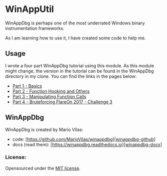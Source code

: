 # WinAppUtil
WinAppDbg is perhaps one of the most underrated Windows binary instrumentation frameworks.

As I am learning how to use it, I have created some code to help me.

## Usage
I wrote a four part WinAppDbg tutorial using this module. As this module might change, the version in the tutorial can be found in the WinAppDbg directory in my clone. You can find the links in the pages below:

- [Part 1 - Basics][winappdbg-1]
- [Part 2 - Function Hooking and Others][winappdbg-2]
- [Part 3 - Manipulating Function Calls][winappdbg-3]
- [Part 4 - Bruteforcing FlareOn 2017 - Challenge 3][winappdbg-4]

## WinAppDbg
WinAppDbg is created by Mario Vilas:

- code: [https://github.com/MarioVilas/winappdbg][winappdbg-github]
- docs (read them): [https://winappdbg.readthedocs.io][winappdbg-docs]

### License:
Opensourced under the [MIT license](LICENSE).

<!-- links -->

[winappdbg-github]: https://github.com/MarioVilas/winappdbg
[winappdbg-docs]: https://winappdbg.readthedocs.io
[winappdbg-1]: https://parsiya.net/blog/2017-11-09-winappdbg---part-1---basics/
[winappdbg-2]: https://parsiya.net/blog/2017-11-11-winappdbg---part-2---function-hooking-and-others/
[winappdbg-3]: https://parsiya.net/blog/2017-11-15-winappdbg---part-3---manipulating-function-calls/
[winappdbg-4]: https://parsiya.net/blog/2017-11-15-winappdbg---part-4---bruteforcing-flareon-2017---challenge-3/

